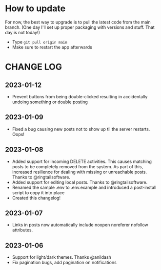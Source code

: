 # How to update

For now, the best way to upgrade is to pull the latest code from the main branch.
(One day I'll set up proper packaging with versions and stuff. That day is not today!)

* Type `git pull origin main` 
* Make sure to restart the app afterwards

# CHANGE LOG

## 2023-01-12
- Prevent buttons from being double-clicked resulting in accidentally undoing something or double posting


## 2023-01-09
- Fixed a bug causing new posts not to show up til the server restarts. Oops!

## 2023-01-08
- Added support for incoming DELETE activities. This causes matching posts to be completely removed from the system. As part of this, increased resilience for dealing with missing or unreachable posts. Thanks to @ringtailsoftware.
- Added support for editing local posts. Thanks to @ringtailsoftware.
- Renamed the sample .env to .env.example and introduced a post-install script to copy it into place
- Created this changelog!

## 2023-01-07
- Links in posts now automatically include noopen noreferer nofollow attributes.

## 2023-01-06
- Support for light/dark themes. Thanks @anildash
- Fix pagination bugs, add pagination on notifications


